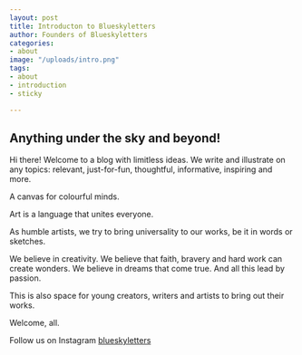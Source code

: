 ```yaml
---
layout: post
title: Introducton to Blueskyletters
author: Founders of Blueskyletters
categories:
- about
image: "/uploads/intro.png"
tags:
- about
- introduction
- sticky

---
```

## Anything under the sky and beyond!

Hi there! Welcome to a blog with limitless ideas. We write and illustrate on any topics: relevant, just-for-fun, thoughtful, informative, inspiring and more.

A canvas for colourful minds.

Art is a language that unites everyone.

As humble artists, we try to bring universality to our works, be it in words or sketches.

We believe in creativity. We believe that faith, bravery and hard work can create wonders. We believe in dreams that come true. And all this lead by passion.

This is also space for young creators, writers and artists to bring out their works.

Welcome, all.

Follow us on Instagram [blueskyletters](https://www.instagram.com/blueskyletters/ "blueskyletters")